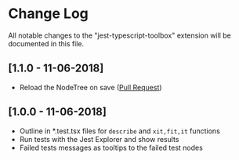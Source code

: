 # Change Log

All notable changes to the "jest-typescript-toolbox" extension will be documented in this file.

## [1.1.0 - 11-06-2018]

- Reload the NodeTree on save ([Pull Request](https://github.com/Sly321/jest-typescript-toolbox/pull/2))

## [1.0.0 - 11-06-2018]

- Outline in *.test.tsx files for `describe` and `xit,fit,it` functions
- Run tests with the Jest Explorer and show results
- Failed tests messages as tooltips to the failed test nodes